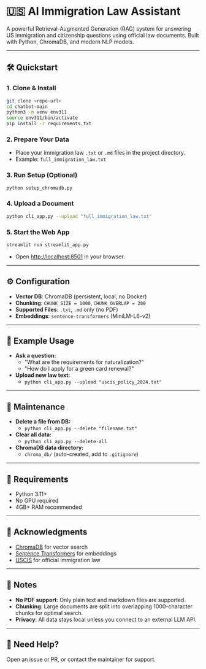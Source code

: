 # 🇺🇸 AI Immigration Law Assistant

A powerful Retrieval-Augmented Generation (RAG) system for answering US immigration and citizenship questions using official law documents. Built with Python, ChromaDB, and modern NLP models.

---

## 🛠️ Quickstart

### 1. Clone & Install
```bash
git clone <repo-url>
cd chatbot-main
python3 -m venv env311
source env311/bin/activate
pip install -r requirements.txt
```

### 2. Prepare Your Data
- Place your immigration law `.txt` or `.md` files in the project directory.
- Example: `full_immigration_law.txt`

### 3. Run Setup (Optional)
```bash
python setup_chromadb.py
```

### 4. Upload a Document
```bash
python cli_app.py --upload "full_immigration_law.txt"
```

### 5. Start the Web App
```bash
streamlit run streamlit_app.py
```
- Open [http://localhost:8501](http://localhost:8501) in your browser.

---

## ⚙️ Configuration
- **Vector DB**: ChromaDB (persistent, local, no Docker)
- **Chunking**: `CHUNK_SIZE = 1000`, `CHUNK_OVERLAP = 200`
- **Supported Files**: `.txt`, `.md` only (no PDF)
- **Embeddings**: `sentence-transformers` (MiniLM-L6-v2)

---

## 📝 Example Usage
- **Ask a question:**
  - "What are the requirements for naturalization?"
  - "How do I apply for a green card renewal?"
- **Upload new law text:**
  - `python cli_app.py --upload "uscis_policy_2024.txt"`

---

## 🧹 Maintenance
- **Delete a file from DB:**
  - `python cli_app.py --delete "filename.txt"`
- **Clear all data:**
  - `python cli_app.py --delete-all`
- **ChromaDB data directory:**
  - `chroma_db/` (auto-created, add to `.gitignore`)

---

## 🐍 Requirements
- Python 3.11+
- No GPU required
- 4GB+ RAM recommended

---

## 🙏 Acknowledgments
- [ChromaDB](https://www.trychroma.com/) for vector search
- [Sentence Transformers](https://www.sbert.net/) for embeddings
- [USCIS](https://www.uscis.gov/) for official immigration law

---

## 📢 Notes
- **No PDF support**: Only plain text and markdown files are supported.
- **Chunking**: Large documents are split into overlapping 1000-character chunks for optimal search.
- **Privacy**: All data stays local unless you connect to an external LLM API.

---

## 💬 Need Help?
Open an issue or PR, or contact the maintainer for support.
